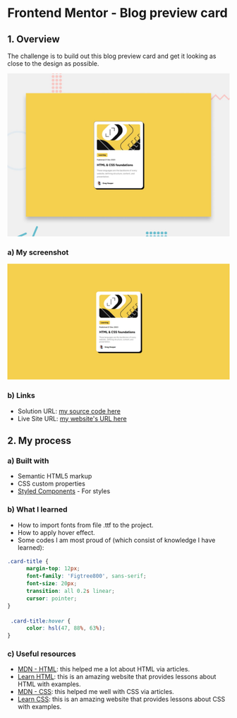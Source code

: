 # Frontend Mentor - Blog preview card

## 1. Overview

The challenge is to build out this blog preview card and get it looking as close to the design as possible.

![Design preview for the QR code component coding challenge](./preview.jpg)

### a) My screenshot

![My screenshot for the Blog preview card coding challenge](./screenshot.jpeg)

### b) Links

- Solution URL: [my source code here](https://github.com/hieutrantrong21520859MMCL21/FrontEndPractice_Intern_BlogPreviewCard)
- Live Site URL: [my website's URL here](https://hieutrantrong21520859mmcl21.github.io/FrontEndPractice_Intern_BlogPreviewCard/)

## 2. My process

### a) Built with

- Semantic HTML5 markup
- CSS custom properties
- [Styled Components](https://styled-components.com/) - For styles

### b) What I learned

- How to import fonts from file .ttf to the project.
- How to apply hover effect.
- Some codes I am most proud of (which consist of knowledge I have learned):

```css
.card-title {
      margin-top: 12px;
      font-family: 'Figtree800', sans-serif;
      font-size: 20px;
      transition: all 0.2s linear;
      cursor: pointer;
}

 .card-title:hover {
      color: hsl(47, 88%, 63%);
}
```

### c) Useful resources

- [MDN - HTML](https://developer.mozilla.org/en-US/docs/Web/HTML): this helped me a lot about HTML via articles.
- [Learn HTML](https://web.dev/learn/html): this is an amazing website that provides lessons about HTML with examples.
- [MDN - CSS](https://developer.mozilla.org/en-US/docs/Web/CSS): this helped me well with CSS via articles.
- [Learn CSS](https://web.dev/learn/css): this is an amazing website that provides lessons about CSS with examples.
